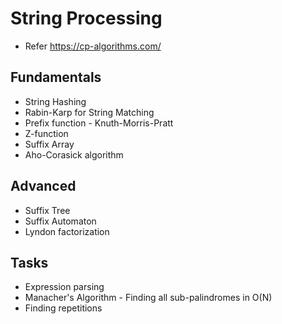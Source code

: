 
# String Processing
- Refer https://cp-algorithms.com/

## Fundamentals
- String Hashing
- Rabin-Karp for String Matching
- Prefix function - Knuth-Morris-Pratt
- Z-function
- Suffix Array
- Aho-Corasick algorithm

## Advanced
- Suffix Tree
- Suffix Automaton
- Lyndon factorization

## Tasks
- Expression parsing
- Manacher's Algorithm - Finding all sub-palindromes in O(N)
- Finding repetitions